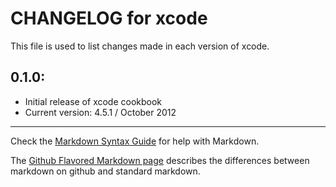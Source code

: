 # CHANGELOG for xcode

This file is used to list changes made in each version of xcode.

## 0.1.0:

* Initial release of xcode cookbook
* Current version: 4.5.1 / October 2012

- - - 
Check the [Markdown Syntax Guide](http://daringfireball.net/projects/markdown/syntax) for help with Markdown.

The [Github Flavored Markdown page](http://github.github.com/github-flavored-markdown/) describes the differences between markdown on github and standard markdown.
